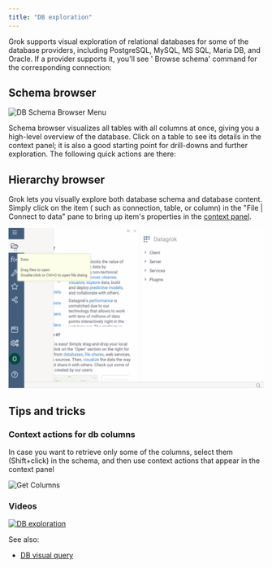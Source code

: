 ```yaml
---
title: "DB exploration"
---
```


Grok supports visual exploration of relational databases for some of the database providers, including PostgreSQL,
MySQL, MS SQL, Maria DB, and Oracle. If a provider supports it, you'll see '
Browse schema' command for the corresponding connection:

## Schema browser

![DB Schema Browser Menu](../uploads/features/db-schema-browser-menu.png "DB Schema Browser Menu")

Schema browser visualizes all tables with all columns at once, giving you a high-level overview of the database. Click
on a table to see its details in the context panel; it is also a good starting point for drill-downs and further
exploration. The following quick actions are there:

## Hierarchy browser

Grok lets you visually explore both database schema and database content. Simply click on the item (
such as connection, table, or column) in the "File | Connect to data" pane to bring up item's properties in
the [context panel](../datagrok/navigation.md#context-panel).

![DB Hierarchy Browser](../uploads/features/db-hierarchy-browser.gif "DB Hierarchy Browser")

## Tips and tricks

### Context actions for db columns

In case you want to retrieve only some of the columns, select them (Shift+click) in the schema, and then use context
actions that appear in the context panel

![Get Columns](db-exploration-get-columns.png)

### Videos

[![DB exploration](../uploads/youtube/db_exploration.png "Open on Youtube")](https://www.youtube.com/watch?v=YJmSvh3_uCM)

See also:

* [DB visual query](db-visual-query.md)
